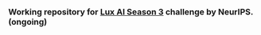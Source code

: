 ### Working repository for [Lux AI Season 3](https://www.kaggle.com/competitions/lux-ai-season-3/overview) challenge by NeurIPS. (ongoing)
